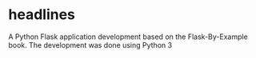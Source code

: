 # headlines
A Python Flask application development based on the Flask-By-Example book.
The development was done using Python 3
